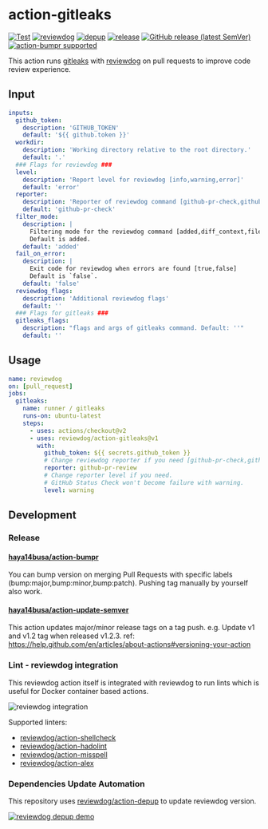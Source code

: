 # action-gitleaks

[![Test](https://github.com/reviewdog/action-gitleaks/workflows/Test/badge.svg)](https://github.com/reviewdog/action-gitleaks/actions?query=workflow%3ATest)
[![reviewdog](https://github.com/reviewdog/action-gitleaks/workflows/reviewdog/badge.svg)](https://github.com/reviewdog/action-gitleaks/actions?query=workflow%3Areviewdog)
[![depup](https://github.com/reviewdog/action-gitleaks/workflows/depup/badge.svg)](https://github.com/reviewdog/action-gitleaks/actions?query=workflow%3Adepup)
[![release](https://github.com/reviewdog/action-gitleaks/workflows/release/badge.svg)](https://github.com/reviewdog/action-gitleaks/actions?query=workflow%3Arelease)
[![GitHub release (latest SemVer)](https://img.shields.io/github/v/release/reviewdog/action-gitleaks?logo=github&sort=semver)](https://github.com/reviewdog/action-gitleaks/releases)
[![action-bumpr supported](https://img.shields.io/badge/bumpr-supported-ff69b4?logo=github&link=https://github.com/haya14busa/action-bumpr)](https://github.com/haya14busa/action-bumpr)

<!--![github-pr-review demo](https://user-images.githubusercontent.com/3797062/73162963-4b8e2b00-4132-11ea-9a3f-f9c6f624c79f.png)-->
<!--![github-pr-check demo](https://user-images.githubusercontent.com/3797062/73163032-70829e00-4132-11ea-8481-f213a37db354.png)-->

This action runs [gitleaks](https://github.com/gitleaks/gitleaks) with
[reviewdog](https://github.com/reviewdog/reviewdog) on pull requests to improve code review experience.

## Input

```yaml
inputs:
  github_token:
    description: 'GITHUB_TOKEN'
    default: '${{ github.token }}'
  workdir:
    description: 'Working directory relative to the root directory.'
    default: '.'
  ### Flags for reviewdog ###
  level:
    description: 'Report level for reviewdog [info,warning,error]'
    default: 'error'
  reporter:
    description: 'Reporter of reviewdog command [github-pr-check,github-pr-review].'
    default: 'github-pr-check'
  filter_mode:
    description: |
      Filtering mode for the reviewdog command [added,diff_context,file,nofilter].
      Default is added.
    default: 'added'
  fail_on_error:
    description: |
      Exit code for reviewdog when errors are found [true,false]
      Default is `false`.
    default: 'false'
  reviewdog_flags:
    description: 'Additional reviewdog flags'
    default: ''
  ### Flags for gitleaks ###
  gitleaks_flags:
    description: "flags and args of gitleaks command. Default: ''"
    default: ''
```

## Usage

```yaml
name: reviewdog
on: [pull_request]
jobs:
  gitleaks:
    name: runner / gitleaks
    runs-on: ubuntu-latest
    steps:
      - uses: actions/checkout@v2
      - uses: reviewdog/action-gitleaks@v1
        with:
          github_token: ${{ secrets.github_token }}
          # Change reviewdog reporter if you need [github-pr-check,github-check,github-pr-review].
          reporter: github-pr-review
          # Change reporter level if you need.
          # GitHub Status Check won't become failure with warning.
          level: warning
```

## Development

### Release

#### [haya14busa/action-bumpr](https://github.com/haya14busa/action-bumpr)
You can bump version on merging Pull Requests with specific labels (bump:major,bump:minor,bump:patch).
Pushing tag manually by yourself also work.

#### [haya14busa/action-update-semver](https://github.com/haya14busa/action-update-semver)

This action updates major/minor release tags on a tag push. e.g. Update v1 and v1.2 tag when released v1.2.3.
ref: https://help.github.com/en/articles/about-actions#versioning-your-action

### Lint - reviewdog integration

This reviewdog action itself is integrated with reviewdog to run lints
which is useful for Docker container based actions.

![reviewdog integration](https://user-images.githubusercontent.com/3797062/72735107-7fbb9600-3bde-11ea-8087-12af76e7ee6f.png)

Supported linters:

- [reviewdog/action-shellcheck](https://github.com/reviewdog/action-shellcheck)
- [reviewdog/action-hadolint](https://github.com/reviewdog/action-hadolint)
- [reviewdog/action-misspell](https://github.com/reviewdog/action-misspell)
- [reviewdog/action-alex](https://github.com/reviewdog/action-alex)

### Dependencies Update Automation
This repository uses [reviewdog/action-depup](https://github.com/reviewdog/action-depup) to update
reviewdog version.

[![reviewdog depup demo](https://user-images.githubusercontent.com/3797062/73154254-170e7500-411a-11ea-8211-912e9de7c936.png)](https://github.com/reviewdog/action-gitleaks/pull/6)

